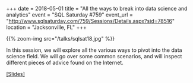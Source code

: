 +++
date = 2018-05-01
title = "All the ways to break into data science and analytics"
event = "SQL Saturday #759"
event_url = "http://www.sqlsaturday.com/759/Sessions/Details.aspx?sid=78516"
location = "Jacksonville, FL"
+++

{{% zoom-img src="/talks/sqlsat18.jpg" %}}

In this session, we will explore all the various ways to pivot into the data science field. We will go over some common scenarios, and will inspect different pieces of advice found on the Internet.

[[Slides]](https://taraskaduk.github.io/sqlsat759-career/slides.html)